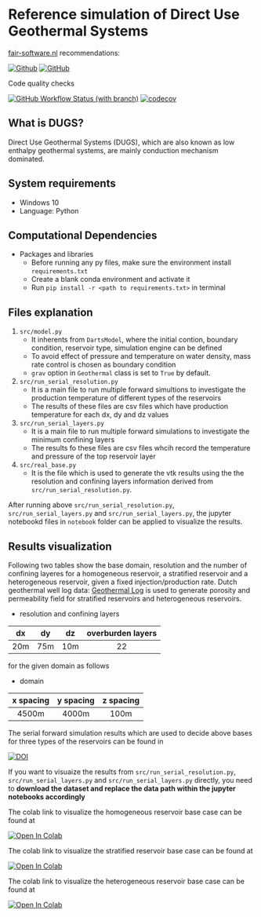 # Reference simulation of Direct Use Geothermal Systems

[fair-software.nl](https://fair-software.nl) recommendations:

[![Github](https://img.shields.io/badge/github-repo-000.svg?logo=github&labelColor=gray&color=blue/target?=https://github.com/ychen1492/reference-simulation)](https://github.com/ychen1492/reference-simulation)
[![GitHub](https://img.shields.io/github/license/ychen1492/reference-simulation)](https://github.com/ychen1492/reference-simulation/blob/main/LICENSE)


Code quality checks

[![GitHub Workflow Status (with branch)](https://img.shields.io/github/actions/workflow/status/ychen1492/reference-simulation/python-app.yml?branch=main)](https://github.com/ychen1492/reference-simulation/actions/workflows/python-app.yml)
[![codecov](https://codecov.io/gh/ychen1492/reference-simulation/branch/main/graph/badge.svg?token=W985RZZXSS)](https://codecov.io/gh/ychen1492/reference-simulation)

## What is DUGS?
Direct Use Geothermal Systems (DUGS), which are also known as low enthalpy geothermal systems, are mainly conduction mechanism dominated.
## System requirements
- Windows 10
- Language: Python

## Computational Dependencies
- Packages and libraries
    - Before running any py files, make sure the environment install `requirements.txt`
    - Create a blank conda environment and activate it
    - Run `pip install -r <path to requirements.txt>` in terminal

## Files explanation
1. `src/model.py`
    - It inherents from `DartsModel`, where the initial contion, boundary condition, reservoir type, simulation engine can be defined
    - To avoid effect of pressure and temperature on water density, mass rate control is chosen as boundary condition
    - `grav` option in `Geothermal` class is set to `True` by default. 
2. `src/run_serial_resolution.py`
    - It is a main file to run multiple forward simultions to investigate the production temperature of different types of the reservoirs
    - The results of these files are csv files which have production temperature for each dx, dy and dz values
3. `src/run_serial_layers.py`
    - It is a main file to run multiple forward simulations to investigate the minimum confining layers 
    - The results fo these files are csv files whcih record the temperature and pressure of the top reservoir layer
4. `src/real_base.py`
    - It is the file which is used to generate the vtk results using the the resolution and confining layers information derived from `src/run_serial_resolution.py`.

After running above `src/run_serial_resolution.py`, `src/run_serial_layers.py` and `src/run_serial_layers.py`, the jupyter notebookd files in `notebook` folder can be applied to visualize the results.


## Results visualization
Following two tables show the base domain, resolution and the number of confining layeres for a homogeneous reservoir, a stratified reservoir and a heterogeneous reservoir, given a fixed injection/production rate. Dutch geothermal well log data: [Geothermal Log](https://gitlab.com/puskar1998/geothermal_logs) is used to generate porosity and permeability field for stratified reservoirs and heterogeneous reservoirs. 
- resolution and confining layers

| dx     | dy | dz   | overburden layers |
|:----:    |:----:  |  :----: |  :----:  |
| 20m  | 75m     | 10m     | 22      |

for the given domain as follows
- domain

| x spacing    | y spacing | z spacing   | 
|:----:    |:----:  |  :----: |  
| 4500m  | 4000m     | 100m     | 

The serial forward simulation results which are used to decide above bases for three types of the reservoirs can be found in 

[![DOI](https://zenodo.org/badge/DOI/10.5281/zenodo.7855689.svg)](https://doi.org/10.5281/zenodo.7855689)

If you want to visuaize the results from `src/run_serial_resolution.py`, `src/run_serial_layers.py` and `src/run_serial_layers.py` directly, you need to **download the dataset and replace the data path within the jupyter notebooks accordingly** 

The colab link to visualize the homogeneous reservoir base case can be found at

<a target="_blank" href="https://colab.research.google.com/github/ychen1492/reference-simulation/blob/main/notebooks/ho_resolution_visualization.ipynb">
  <img src="https://colab.research.google.com/assets/colab-badge.svg" alt="Open In Colab"/>
</a>

The colab link to visualize the stratified reservoir base case can be found at

<a target="_blank" href="https://colab.research.google.com/github/ychen1492/reference-simulation/blob/main/notebooks/layered_resolution_visualization.ipynb">
  <img src="https://colab.research.google.com/assets/colab-badge.svg" alt="Open In Colab"/>
</a>

The colab link to visualize the heterogeneous reservoir base case can be found at

<a target="_blank" href="https://colab.research.google.com/github/ychen1492/reference-simulation/blob/main/notebooks/he_resolution_visualization.ipynb">
  <img src="https://colab.research.google.com/assets/colab-badge.svg" alt="Open In Colab"/>
</a>
